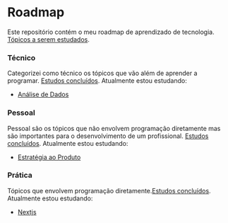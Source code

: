 # Roadmap
Este repositório contém o meu roadmap de aprendizado de tecnologia. [Tópicos a serem estudados](./topics.md).


### Técnico

Categorizei como técnico os tópicos que vão além de aprender a programar. [Estudos concluídos](./technical.md).
Atualmente estou estudando:
 - [Análise de Dados](https://app.rocketseat.com.br/journey/data-analytics/contents)


### Pessoal

Pessoal são os tópicos que não envolvem programação diretamente mas são importantes para o desenvolvimento de um profissional. [Estudos concluídos](./personal.md).
Atualmente estou estudando:
 - [Estratégia ao Produto](https://app.rocketseat.com.br/journey/da-estrategia-ao-produto/contents) 


### Prática

Tópicos que envolvem programação diretamente.[Estudos concluídos](./practice.md).
Atualmente estou estudando:
 - [Nextjs](https://app.rocketseat.com.br/journey/next-js/overview)
